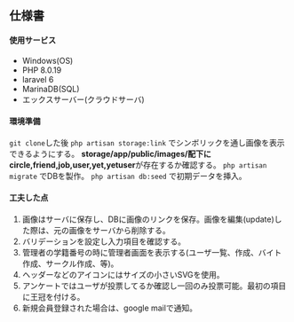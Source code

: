 ## 仕様書
#### 使用サービス
- Windows(OS)
- PHP 8.0.19
- laravel 6
- MarinaDB(SQL)
- エックスサーバー(クラウドサーバ)

#### 環境準備
`git clone`した後
`php artisan storage:link`
でシンボリックを通し画像を表示できるようにする。
**storage/app/public/images/**配下に**circle,friend,job,user,yet,yetuser**が存在するか確認する。
`php artisan migrate`
でDBを製作。
`php artisan db:seed`
で初期データを挿入。

#### 工夫した点
1. 画像はサーバに保存し、DBに画像のリンクを保存。画像を編集(update)した際は、元の画像をサーバから削除する。
1. バリデーションを設定し入力項目を確認する。
1. 管理者の学籍番号の時に管理者画面を表示する(ユーザ一覧、作成、バイト作成、サークル作成、等)。
1. ヘッダーなどのアイコンにはサイズの小さいSVGを使用。
1. アンケートではユーザが投票してるか確認し一回のみ投票可能。最初の項目に王冠を付ける。
1. 新規会員登録された場合は、google mailで通知。
